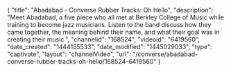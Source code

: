 {
    "title": "Abadabad - Converse Rubber Tracks: Oh Hello",
    "description": "Meet Abadabad, a five piece who all met at Berkley College of Music while training to become jazz musicians. Listen to the band discuss how they came together, the meaning behind their name, and what their goal was in creating their music.",
    "channelid": "168524",
    "videoid": "6419560",
    "date_created": "1444155533",
    "date_modified": "1445029033",
    "type": "captivate",
    "layout": "channelVideo",
    "url": "\/converse\/abadabad-converse-rubber-tracks-oh-hello\/168524-6419560"
}